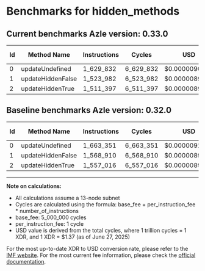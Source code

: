 # Benchmarks for hidden_methods

## Current benchmarks Azle version: 0.33.0

| Id  | Method Name       | Instructions | Cycles    | USD           | USD/Million Calls | Change                             |
| --- | ----------------- | ------------ | --------- | ------------- | ----------------- | ---------------------------------- |
| 0   | updateUndefined   | 1_629_832    | 6_629_832 | $0.0000090829 | $9.08             | <font color="green">-33_519</font> |
| 1   | updateHiddenFalse | 1_523_982    | 6_523_982 | $0.0000089379 | $8.93             | <font color="green">-44_928</font> |
| 2   | updateHiddenTrue  | 1_511_397    | 6_511_397 | $0.0000089206 | $8.92             | <font color="green">-45_619</font> |

## Baseline benchmarks Azle version: 0.32.0

| Id  | Method Name       | Instructions | Cycles    | USD           | USD/Million Calls |
| --- | ----------------- | ------------ | --------- | ------------- | ----------------- |
| 0   | updateUndefined   | 1_663_351    | 6_663_351 | $0.0000091288 | $9.12             |
| 1   | updateHiddenFalse | 1_568_910    | 6_568_910 | $0.0000089994 | $8.99             |
| 2   | updateHiddenTrue  | 1_557_016    | 6_557_016 | $0.0000089831 | $8.98             |

---

**Note on calculations:**

- All calculations assume a 13-node subnet
- Cycles are calculated using the formula: base_fee + per_instruction_fee \* number_of_instructions
- base_fee: 5_000_000 cycles
- per_instruction_fee: 1 cycle
- USD value is derived from the total cycles, where 1 trillion cycles = 1 XDR, and 1 XDR = $1.37 (as of June 27, 2025)

For the most up-to-date XDR to USD conversion rate, please refer to the [IMF website](https://www.imf.org/external/np/fin/data/rms_sdrv.aspx).
For the most current fee information, please check the [official documentation](https://internetcomputer.org/docs/references/cycles-cost-formulas).
